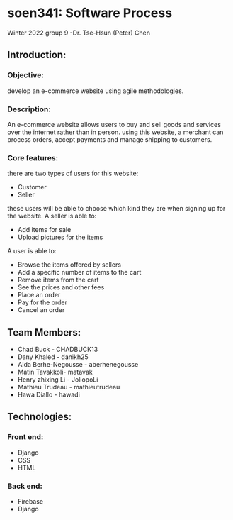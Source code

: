 # soen341: Software Process
Winter 2022 group 9  -Dr. Tse-Hsun (Peter) Chen
## Introduction:
### Objective: 
develop an e-commerce website using agile methodologies.
### Description:
An e-commerce website allows users to buy and sell goods and services over the internet rather than in person.
using this website, a merchant can process orders, accept payments and manage shipping to customers.
### Core features:
there are two types of users for this website:
   - Customer
   - Seller
   
these users will be able to choose which kind they are when signing up for the website.
A seller is able to:
- Add items for sale 
- Upload pictures for the items

A user is able to:
- Browse the items offered by sellers
- Add a specific number of items to the cart
- Remove items from the cart
- See the prices and other fees
- Place an order
- Pay for the order
- Cancel an order


 ## Team Members:
 
- Chad Buck - CHADBUCK13
- Dany Khaled - danikh25
- Aida Berhe-Negousse - aberhenegousse
- Matin Tavakkoli- matavak
- Henry zhixing Li - JoliopoLi 
- Mathieu Trudeau - mathieutrudeau
- Hawa Diallo - hawadi

## Technologies:
### Front end:
- Django
- CSS
- HTML
### Back end:
- Firebase
- Django



